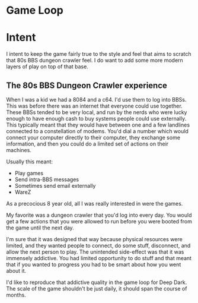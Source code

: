 # Game Loop

# Intent

I intent to keep the game fairly true to the style and feel that aims to scratch that 80s BBS dungeon crawler feel. I do want to add some more modern layers of play on top of that base.

## The 80s BBS Dungeon Crawler experience

When I was a kid we had a 8084 and a c64. I'd use them to log into BBSs. This was before there was an internet that everyone could use together. These BBSs tended to be very local, and run by the nerds who were lucky enough to have enough cash to buy systems people could use externally. This typically meant that they would have between one and a few landlines connected to a constellation of modems. You'd dial a number which would connect your computer directly to their computer, they exchange some information, and then you could do a limited set of actions on their machines. 

Usually this meant:

- Play games
- Send intra-BBS messages
- Sometimes send email externally
- WareZ

As a precocious 8 year old, all I was really interested in were the games.

My favorite was a dungeon crawler that you'd log into every day. You would get a few actions that you were allowed to run before you were booted from the game until the next day. 

I'm sure that it was designed that way because physical resources were limited, and they wanted people to connect, do some stuff, disconnect, and allow the next person to play. The unintended side-effect was that it was immensely addictive. You had limited opportunity to do stuff and that meant that if you wanted to progress you had to be smart about how you went about it.

I'd like to reproduce that addictive quality in the game loop for Deep Dark. The scale of the game shouldn't be just daily, it should span the course of months.

